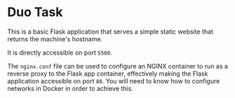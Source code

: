 # Duo Task

This is a basic Flask application that serves a simple static website that returns the machine's hostname.

It is directly accessible on port `5500`.

The `nginx.conf` file can be used to configure an NGINX container to run as a reverse proxy to the Flask app container, effectively making the Flask application accessible on port `80`. You will need to know how to configure networks in Docker in order to achieve this.
